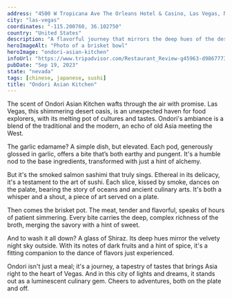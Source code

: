 ```yaml
---
address: "4500 W Tropicana Ave The Orleans Hotel & Casino, Las Vegas, NV 89103"
city: "las-vegas"
coordinates: "-115.200760, 36.102750"
country: "United States"
description: "A flavorful journey that mirrors the deep hues of the desert night sky"
heroImageAlt: "Photo of a brisket bowl"
heroImage: "ondori-asian-kitchen"
infoUrl: "https://www.tripadvisor.com/Restaurant_Review-g45963-d9867773-Reviews-Ondori_Asian_Kitchen-Las_Vegas_Nevada.html"
pubDate: "Sep 19, 2023"
state: "nevada"
tags: [chinese, japanese, sushi]
title: "Ondori Asian Kitchen"
---
```


The scent of Ondori Asian Kitchen wafts through the air with promise. Las Vegas, this shimmering desert oasis, is an unexpected haven for food explorers, with its melting pot of cultures and tastes. Ondori's ambiance is a blend of the traditional and the modern, an echo of old Asia meeting the West.

The garlic edamame? A simple dish, but elevated. Each pod, generously glossed in garlic, offers a bite that’s both earthy and pungent. It's a humble nod to the base ingredients, transformed with just a hint of alchemy.

But it's the smoked salmon sashimi that truly sings. Ethereal in its delicacy, it's a testament to the art of sushi. Each slice, kissed by smoke, dances on the palate, bearing the story of oceans and ancient culinary arts. It's both a whisper and a shout, a piece of art served on a plate.

Then comes the brisket pot. The meat, tender and flavorful, speaks of hours of patient simmering. Every bite carries the deep, complex richness of the broth, merging the savory with a hint of sweet.

And to wash it all down? A glass of Shiraz. Its deep hues mirror the velvety night sky outside. With its notes of dark fruits and a hint of spice, it's a fitting companion to the dance of flavors just experienced.

Ondori isn't just a meal; it's a journey, a tapestry of tastes that brings Asia right to the heart of Vegas. And in this city of lights and dreams, it stands out as a luminescent culinary gem. Cheers to adventures, both on the plate and off.
